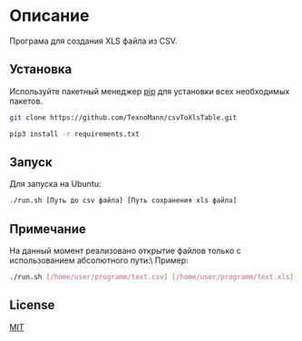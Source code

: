 # Описание

Програма для создания XLS файла из CSV.

## Установка

Используйте пакетный менеджер [pip](https://pip.pypa.io/en/stable/) для установки всех необходимых пакетов.
```bash
git clone https://github.com/TexnoMann/csvToXlsTable.git
```

```bash
pip3 install -r requirements.txt
```

## Запуск
Для запуска на Ubuntu:
```bash
./run.sh [Путь до csv файла] [Путь сохранения xls файла]
```
## Примечание
На данный момент реализовано открытие файлов только с использованием абсолютного пути:\\
Пример:
```bash
./run.sh [/home/user/programm/text.csv] [/home/user/programm/text.xls]
```

## License
[MIT](https://choosealicense.com/licenses/mit/)
